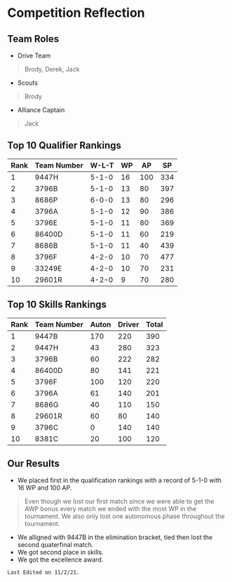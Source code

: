 # Competition Reflection
## Team Roles
- Drive Team
> Brody, Derek, Jack
- Scouts
> Brody
- Alliance Captain
> Jack

## Top 10 Qualifier Rankings
| Rank | Team Number | W-L-T | WP | AP  | SP  |
|------|-------------|-------|----|-----|-----|
| 1    | 9447H       | 5-1-0 | 16 | 100 | 334 |
| 2    | 3796B       | 5-1-0 | 13 | 80  | 397 |
| 3    | 8686P       | 6-0-0 | 13 | 80  | 296 |
| 4    | 3796A       | 5-1-0 | 12 | 90  | 386 |
| 5    | 3796E       | 5-1-0 | 11 | 80  | 369 |
| 6    | 86400D      | 5-1-0 | 11 | 60  | 219 |
| 7    | 8686B       | 5-1-0 | 11 | 40  | 439 |
| 8    | 3796F       | 4-2-0 | 10 | 70  | 477 |
| 9    | 33249E      | 4-2-0 | 10 | 70  | 231 |
| 10   | 29601R      | 4-2-0 | 9  | 70  | 280 |

## Top 10 Skills Rankings
| Rank | Team Number | Auton | Driver | Total |
|------|-------------|-------|--------|-------|
| 1    | 9447B       | 170   | 220    | 390   |
| 2    | 9447H       | 43    | 280    | 323   |
| 3    | 3796B       | 60    | 222    | 282   |
| 4    | 86400D      | 80    | 141    | 221   |
| 5    | 3796F       | 100   | 120    | 220   |
| 6    | 3796A       | 61    | 140    | 201   |
| 7    | 8686G       | 40    | 110    | 150   |
| 8    | 29601R      | 60    | 80     | 140   |
| 9    | 3796C       | 0     | 140    | 140   |
| 10   | 8381C       | 20    | 100    | 120   |

## Our Results
- We placed first in the qualification rankings with a record of 5-1-0 with 16 WP and 100 AP. 
> Even though we lost our first match since we were able to get the AWP bonus every match we ended with the most WP in the tournament. We also only lost one autonomous phase throughout the tournament. 
- We alligned with 9447B in the elimination bracket, tied then lost the second quaterfinal match. 
- We got second place in skills.
- We got the excellence award.

```{important}
Last Edited on 11/2/21.
```